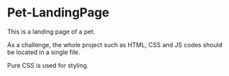 # Pet-LandingPage
This is a landing page of a pet.

As a challenge, the whole project such as HTML, CSS and JS codes should be located in a single file.

Pure CSS is used for styling.
